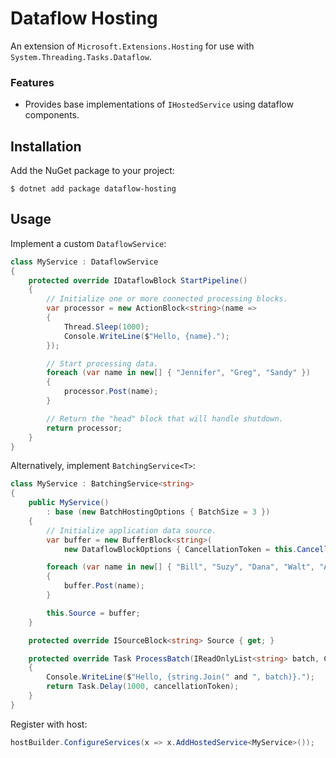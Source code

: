 # Dataflow Hosting
An extension of `Microsoft.Extensions.Hosting` for use with `System.Threading.Tasks.Dataflow`.

### Features

* Provides base implementations of `IHostedService` using dataflow components.

## Installation

Add the NuGet package to your project:

    $ dotnet add package dataflow-hosting

## Usage

Implement a custom `DataflowService`:

```c#
class MyService : DataflowService
{
    protected override IDataflowBlock StartPipeline()
    {
        // Initialize one or more connected processing blocks.
        var processor = new ActionBlock<string>(name =>
        {
            Thread.Sleep(1000);
            Console.WriteLine($"Hello, {name}.");
        });

        // Start processing data.
        foreach (var name in new[] { "Jennifer", "Greg", "Sandy" })
        {
            processor.Post(name);
        }

        // Return the "head" block that will handle shutdown.
        return processor;
    }
}
```

Alternatively, implement `BatchingService<T>`:

```c#
class MyService : BatchingService<string>
{
    public MyService()
        : base (new BatchHostingOptions { BatchSize = 3 })
    {
        // Initialize application data source.
        var buffer = new BufferBlock<string>(
            new DataflowBlockOptions { CancellationToken = this.CancellationToken });

        foreach (var name in new[] { "Bill", "Suzy", "Dana", "Walt", "Abigail", "Montgomery", "Harold" })
        {
            buffer.Post(name);
        }

        this.Source = buffer;
    }

    protected override ISourceBlock<string> Source { get; }

    protected override Task ProcessBatch(IReadOnlyList<string> batch, CancellationToken cancellationToken)
    {
        Console.WriteLine($"Hello, {string.Join(" and ", batch)}.");
        return Task.Delay(1000, cancellationToken);
    }
}
```

Register with host:

```c#
hostBuilder.ConfigureServices(x => x.AddHostedService<MyService>());
```
